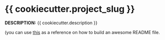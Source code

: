 # {{ cookiecutter.project_slug }}

**DESCRIPTION:** {{ cookiecutter.description }}

(you can use [this](https://readme.so/editor) as a reference on how to build an awesome README file.

